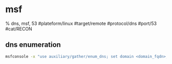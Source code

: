 # msf
% dns, msf, 53
#plateform/linux  #target/remote  #protocol/dns #port/53 #cat/RECON 

## dns enumeration
```bash
msfconsole -x "use auxiliary/gather/enum_dns; set domain <domain_fqdn>; set ns <dns_server>; exploit"
```
